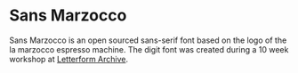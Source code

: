 # Sans Marzocco

Sans Marzocco is an open sourced sans-serif font based on the logo of the la marzocco espresso machine. The digit font was created during a 10 week workshop at [Letterform Archive](https://letterformarchive.org/).